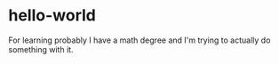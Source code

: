 # hello-world
For learning probably 
I have a math degree and I'm trying to actually do something with it. 
